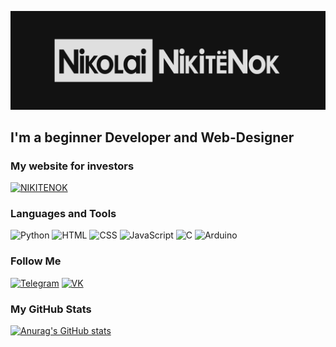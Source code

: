 [![Header](https://github.com/NikolaiNikitenok/NikolaiNikitenok/blob/main/assets/CaGitHub.png)](https://t.me/NikolaiNikitenok)

## I'm a beginner Developer and Web-Designer

### My website for investors
[![NIKITENOK](https://img.shields.io/badge/-NIKITENOK-2C302D?style=for-the-badge&logo=github&logoColor=violet)](https://nikolainikitenok.github.io/NIKITENOK/)

### Languages and Tools
![Python](https://img.shields.io/badge/-Python-2C302D?style=for-the-badge&logo=python&logoColor=EBDD24)
![HTML](https://img.shields.io/badge/-HTML-2C302D?style=for-the-badge&logo=html5&logoColor=FF8D11)
![CSS](https://img.shields.io/badge/-CSS-2C302D?style=for-the-badge&logo=css3&logoColor=E1757D6)
![JavaScript](https://img.shields.io/badge/-JavaScript-2C302D?style=for-the-badge&logo=javascript&logoColor=yellow)
![C](https://img.shields.io/badge/-C-2C302D?style=for-the-badge&logo=c&logoColor=blue)
![Arduino](https://img.shields.io/badge/-Arduino-2C302D?style=for-the-badge&logo=arduino&logoColor=green)


### Follow Me
[![Telegram](https://img.shields.io/badge/-Telegram-2C302D?style=for-the-badge&logo=telegram&logoColor=11C4FF)](https://t.me/NikolaiNikitenok)
[![VK](https://img.shields.io/badge/-Vkontakte-2C302D?style=for-the-badge&logo=vk&logoColor=1171FF)](https://vk.com/nikolalllkaa)

### My GitHub Stats
[![Anurag's GitHub stats](https://github-readme-stats.vercel.app/api?username=NikolaiNikitenok&count_private=trueshow_icons=true&theme=tokyonight)](https://github.com/NikolaiNikitenok)